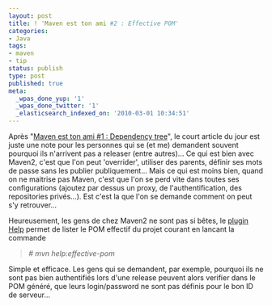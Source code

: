 ```yaml
---
layout: post
title: ! 'Maven est ton ami #2 : Effective POM'
categories:
- Java
tags:
- maven
- tip
status: publish
type: post
published: true
meta:
  _wpas_done_yup: '1'
  _wpas_done_twitter: '1'
  _elasticsearch_indexed_on: '2010-03-01 10:34:51'
---
```

Après "<a href="http://chamerling.wordpress.com/2009/07/22/maven-est-ton-ami-1-dependency-tree/">Maven est ton ami #1 : Dependency tree</a>", le court article du jour est juste une note pour les personnes qui se (et me) demandent souvent pourquoi ils n'arrivent pas a releaser (entre autres)...
Ce qui est bien avec Maven2, c'est que l'on peut 'overrider', utiliser des parents, définir ses mots de passe sans les publier publiquement... Mais ce qui est moins bien, quand on ne maitrise pas Maven, c'est que l'on se perd vite dans toutes ses configurations (ajoutez par dessus un proxy, de l'authentification, des repositories privés...). Est c'est la que l'on se demande comment on peut s'y retrouver...

Heureusement, les gens de chez Maven2 ne sont pas si bêtes, le <a href="http://maven.apache.org/plugins/maven-help-plugin/usage.html">plugin Help</a> permet de lister le POM effectif du projet courant en lancant la commande
<blockquote><em># mvn help:effective-pom</em></blockquote>
Simple et efficace. Les gens qui se demandent, par exemple, pourquoi ils ne sont pas bien authentifiés lors d'une release peuvent alors verifier dans le POM généré, que leurs login/password ne sont pas définis pour le bon ID de serveur...
